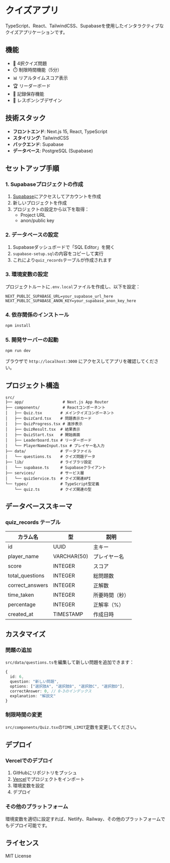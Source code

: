 # クイズアプリ

TypeScript、React、TailwindCSS、Supabaseを使用したインタラクティブなクイズアプリケーションです。

## 機能

- 🎯 4択クイズ問題
- ⏱️ 制限時間機能（5分）
- 📊 リアルタイムスコア表示
- 🏆 リーダーボード
- 💾 記録保存機能
- 📱 レスポンシブデザイン

## 技術スタック

- **フロントエンド**: Next.js 15, React, TypeScript
- **スタイリング**: TailwindCSS
- **バックエンド**: Supabase
- **データベース**: PostgreSQL (Supabase)

## セットアップ手順

### 1. Supabaseプロジェクトの作成

1. [Supabase](https://supabase.com)にアクセスしてアカウントを作成
2. 新しいプロジェクトを作成
3. プロジェクトの設定から以下を取得：
   - Project URL
   - anon/public key

### 2. データベースの設定

1. Supabaseダッシュボードで「SQL Editor」を開く
2. `supabase-setup.sql`の内容をコピーして実行
3. これにより`quiz_records`テーブルが作成されます

### 3. 環境変数の設定

プロジェクトルートに`.env.local`ファイルを作成し、以下を設定：

```env
NEXT_PUBLIC_SUPABASE_URL=your_supabase_url_here
NEXT_PUBLIC_SUPABASE_ANON_KEY=your_supabase_anon_key_here
```

### 4. 依存関係のインストール

```bash
npm install
```

### 5. 開発サーバーの起動

```bash
npm run dev
```

ブラウザで `http://localhost:3000` にアクセスしてアプリを確認してください。

## プロジェクト構造

```
src/
├── app/                 # Next.js App Router
├── components/          # Reactコンポーネント
│   ├── Quiz.tsx        # メインクイズコンポーネント
│   ├── QuizCard.tsx    # 問題表示カード
│   ├── QuizProgress.tsx # 進捗表示
│   ├── QuizResult.tsx  # 結果表示
│   ├── QuizStart.tsx   # 開始画面
│   ├── Leaderboard.tsx # リーダーボード
│   └── PlayerNameInput.tsx # プレイヤー名入力
├── data/               # データファイル
│   └── questions.ts    # クイズ問題データ
├── lib/                # ライブラリ設定
│   └── supabase.ts     # Supabaseクライアント
├── services/           # サービス層
│   └── quizService.ts  # クイズ関連API
└── types/              # TypeScript型定義
    └── quiz.ts         # クイズ関連の型
```

## データベーススキーマ

### quiz_records テーブル

| カラム名 | 型 | 説明 |
|---------|----|----|
| id | UUID | 主キー |
| player_name | VARCHAR(50) | プレイヤー名 |
| score | INTEGER | スコア |
| total_questions | INTEGER | 総問題数 |
| correct_answers | INTEGER | 正解数 |
| time_taken | INTEGER | 所要時間（秒） |
| percentage | INTEGER | 正解率（%） |
| created_at | TIMESTAMP | 作成日時 |

## カスタマイズ

### 問題の追加

`src/data/questions.ts`を編集して新しい問題を追加できます：

```typescript
{
  id: 6,
  question: "新しい問題",
  options: ["選択肢A", "選択肢B", "選択肢C", "選択肢D"],
  correctAnswer: 0, // 0-3のインデックス
  explanation: "解説文"
}
```

### 制限時間の変更

`src/components/Quiz.tsx`の`TIME_LIMIT`定数を変更してください。

## デプロイ

### Vercelでのデプロイ

1. GitHubにリポジトリをプッシュ
2. [Vercel](https://vercel.com)でプロジェクトをインポート
3. 環境変数を設定
4. デプロイ

### その他のプラットフォーム

環境変数を適切に設定すれば、Netlify、Railway、その他のプラットフォームでもデプロイ可能です。

## ライセンス

MIT License
